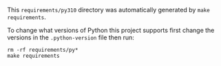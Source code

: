 This `requirements/py310` directory was automatically generated by
`make requirements`.

To change what versions of Python this project supports first change the
versions in the `.python-version` file then run:

```terminal
rm -rf requirements/py*
make requirements
```

